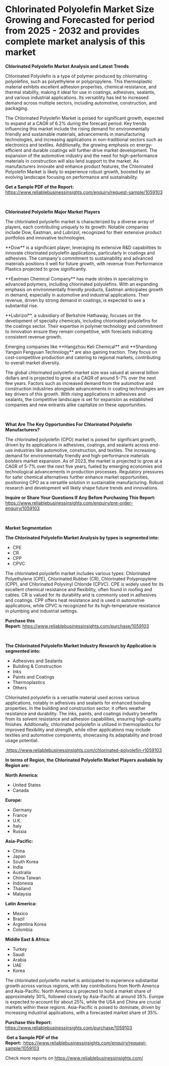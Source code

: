 <p><h1>Chlorinated Polyolefin Market Size Growing and Forecasted for period from 2025 - 2032 and provides complete market analysis of this market</h1></p><p><strong>Chlorinated Polyolefin Market Analysis and Latest Trends</strong></p>
<p><p>Chlorinated Polyolefin is a type of polymer produced by chlorinating polyolefins, such as polyethylene or polypropylene. This thermoplastic material exhibits excellent adhesion properties, chemical resistance, and thermal stability, making it ideal for use in coatings, adhesives, sealants, and various industrial applications. Its versatility has led to increased demand across multiple sectors, including automotive, construction, and packaging.</p><p>The Chlorinated Polyolefin Market is poised for significant growth, expected to expand at a CAGR of 6.2% during the forecast period. Key trends influencing this market include the rising demand for environmentally friendly and sustainable materials, advancements in manufacturing technologies, and increasing applications in non-traditional sectors such as electronics and textiles. Additionally, the growing emphasis on energy-efficient and durable coatings will further drive market development. The expansion of the automotive industry and the need for high-performance materials in construction will also lend support to the market. As manufacturers innovate and enhance product features, the Chlorinated Polyolefin Market is likely to experience robust growth, boosted by an evolving landscape focusing on performance and sustainability.</p></p>
<p><strong>Get a Sample PDF of the Report:&nbsp;</strong> <a href="https://www.reliablebusinessinsights.com/enquiry/request-sample/1059103?utm_campaign=1789&utm_medium=2&utm_source=Github&utm_content=ia&utm_term=31032025&utm_id=chlorinated-polyolefin">https://www.reliablebusinessinsights.com/enquiry/request-sample/1059103</a></p>
<p>&nbsp;</p>
<p><strong>Chlorinated Polyolefin Major Market Players</strong></p>
<p><p>The chlorinated polyolefin market is characterized by a diverse array of players, each contributing uniquely to its growth. Notable companies include Dow, Eastman, and Lubrizol, recognized for their extensive product portfolios and innovative technologies.</p><p>**Dow** is a significant player, leveraging its extensive R&D capabilities to innovate chlorinated polyolefin applications, particularly in coatings and adhesives. The company's commitment to sustainability and advanced materials positions it well for future growth, with revenue from Performance Plastics projected to grow significantly.</p><p>**Eastman Chemical Company** has made strides in specializing in advanced polymers, including chlorinated polyolefins. With an expanding emphasis on environmentally friendly products, Eastman anticipates growth in demand, especially in automotive and industrial applications. Their revenue, driven by strong demand in coatings, is expected to see a substantial rise.</p><p>**Lubrizol**, a subsidiary of Berkshire Hathaway, focuses on the development of specialty chemicals, including chlorinated polyolefins for the coatings sector. Their expertise in polymer technology and commitment to innovation ensure they remain competitive, with forecasts indicating consistent revenue growth.</p><p>Emerging companies like **Hangzhou Keli Chemical** and **Shandong Yangxin Fengyuan Technology** are also gaining traction. They focus on cost-competitive production and catering to regional markets, contributing to overall market diversity.</p><p>The global chlorinated polyolefin market size was valued at several billion dollars and is projected to grow at a CAGR of around 5-7% over the next few years. Factors such as increased demand from the automotive and construction industries alongside advancements in coating technologies are key drivers of this growth. With rising applications in adhesives and sealants, the competitive landscape is set for expansion as established companies and new entrants alike capitalize on these opportunities.</p></p>
<p>&nbsp;</p>
<p><strong>What Are The Key Opportunities For Chlorinated Polyolefin Manufacturers?</strong></p>
<p><p>The chlorinated polyolefin (CPO) market is poised for significant growth, driven by its applications in adhesives, coatings, and sealants across end-use industries like automotive, construction, and textiles. The increasing demand for environmentally friendly and high-performance materials bolsters market expansion. As of 2023, the market is projected to grow at a CAGR of 5-7% over the next five years, fueled by emerging economies and technological advancements in production processes. Regulatory pressures for safer chemical alternatives further enhance market opportunities, positioning CPO as a versatile solution in sustainable manufacturing. Robust research and development will likely shape future trends and innovations.</p></p>
<p><strong>Inquire or Share Your Questions If Any Before Purchasing This Report:</strong> <a href="https://www.reliablebusinessinsights.com/enquiry/pre-order-enquiry/1059103?utm_campaign=1789&utm_medium=2&utm_source=Github&utm_content=ia&utm_term=31032025&utm_id=chlorinated-polyolefin">https://www.reliablebusinessinsights.com/enquiry/pre-order-enquiry/1059103</a></p>
<p>&nbsp;</p>
<p><strong>Market Segmentation</strong></p>
<p><strong>The Chlorinated Polyolefin Market Analysis by types is segmented into:</strong></p>
<p><ul><li>CPE</li><li>CR</li><li>CPP</li><li>CPVC</li></ul></p>
<p><p>The chlorinated polyolefin market includes various types: Chlorinated Polyethylene (CPE), Chlorinated Rubber (CR), Chlorinated Polypropylene (CPP), and Chlorinated Polyvinyl Chloride (CPVC). CPE is widely used for its excellent chemical resistance and flexibility, often found in roofing and cables. CR is valued for its durability and is commonly used in adhesives and coatings. CPP offers heat resistance and is used in automotive applications, while CPVC is recognized for its high-temperature resistance in plumbing and industrial settings.</p></p>
<p><strong>Purchase this Report:&nbsp;</strong><a href="https://www.reliablebusinessinsights.com/purchase/1059103?utm_campaign=1789&utm_medium=2&utm_source=Github&utm_content=ia&utm_term=31032025&utm_id=chlorinated-polyolefin">https://www.reliablebusinessinsights.com/purchase/1059103</a></p>
<p>&nbsp;</p>
<p><strong>The Chlorinated Polyolefin Market Industry Research by Application is segmented into:</strong></p>
<p><ul><li>Adhesives and Sealants</li><li>Building & Construction</li><li>Inks</li><li>Paints and Coatings</li><li>Thermoplastics</li><li>Others</li></ul></p>
<p><p>Chlorinated polyolefin is a versatile material used across various applications, notably in adhesives and sealants for enhanced bonding properties. In the building and construction sector, it offers weather resistance and durability. The inks, paints, and coatings industry benefits from its solvent resistance and adhesion capabilities, ensuring high-quality finishes. Additionally, chlorinated polyolefin is utilized in thermoplastics for improved flexibility and strength, while other applications may include textiles and automotive components, showcasing its adaptability and broad usage potential.</p></p>
<p><a href="https://www.reliablebusinessinsights.com/chlorinated-polyolefin-r1059103?utm_campaign=1789&utm_medium=2&utm_source=Github&utm_content=ia&utm_term=31032025&utm_id=chlorinated-polyolefin">&nbsp;https://www.reliablebusinessinsights.com/chlorinated-polyolefin-r1059103</a></p>
<p><strong>In terms of Region, the Chlorinated Polyolefin Market Players available by Region are:</strong></p>
<p>
    <p> <strong> North America: </strong>
        <ul>
            <li>United States</li>
            <li>Canada</li>
        </ul>
        </p> 
    <p> <strong> Europe: </strong>
        <ul>
            <li>Germany</li>
            <li>France</li>
            <li>U.K.</li>
            <li>Italy</li>
            <li>Russia</li>
        </ul>
        </p> 
    <p> <strong> Asia-Pacific: </strong>
        <ul>
            <li>China</li>
            <li>Japan</li>
            <li>South Korea</li>
            <li>India</li>
            <li>Australia</li>
            <li>China Taiwan</li>
            <li>Indonesia</li>
            <li>Thailand</li>
            <li>Malaysia</li>
        </ul>
        </p> 
    <p> <strong> Latin America: </strong>
        <ul>
            <li>Mexico</li>
            <li>Brazil</li>
            <li>Argentina Korea</li>
            <li>Colombia</li>
        </ul>
        </p> 
    <p> <strong> Middle East & Africa: </strong>
        <ul>
            <li>Turkey</li>
            <li>Saudi</li>
            <li>Arabia</li>
            <li>UAE</li>
            <li>Korea</li>
        </ul>
    </p>
    </p>
<p><p>The chlorinated polyolefin market is anticipated to experience substantial growth across various regions, with key contributions from North America and Asia-Pacific. North America is projected to hold a market share of approximately 30%, followed closely by Asia-Pacific at around 35%. Europe is expected to account for about 25%, while the USA and China are crucial markets within these regions. Asia-Pacific is poised to dominate, driven by increasing industrial applications, with a forecasted market share of 35%.</p></p>
<p><strong>Purchase this Report: </strong><a href="https://www.reliablebusinessinsights.com/purchase/1059103?utm_campaign=1789&utm_medium=2&utm_source=Github&utm_content=ia&utm_term=31032025&utm_id=chlorinated-polyolefin">https://www.reliablebusinessinsights.com/purchase/1059103</a></p>
<p>&nbsp;<strong>Get a Sample PDF of the Report:&nbsp;&nbsp;</strong><a href="https://www.reliablebusinessinsights.com/enquiry/request-sample/1059103?utm_campaign=1789&utm_medium=2&utm_source=Github&utm_content=ia&utm_term=31032025&utm_id=chlorinated-polyolefin">https://www.reliablebusinessinsights.com/enquiry/request-sample/1059103</a></p>
<p><strong></strong></p>
<p>Check more reports on <a href="https://www.reliablebusinessinsights.com/?utm_campaign=1789&utm_medium=2&utm_source=Github&utm_content=ia&utm_term=31032025&utm_id=chlorinated-polyolefin">https://www.reliablebusinessinsights.com/</a></p>